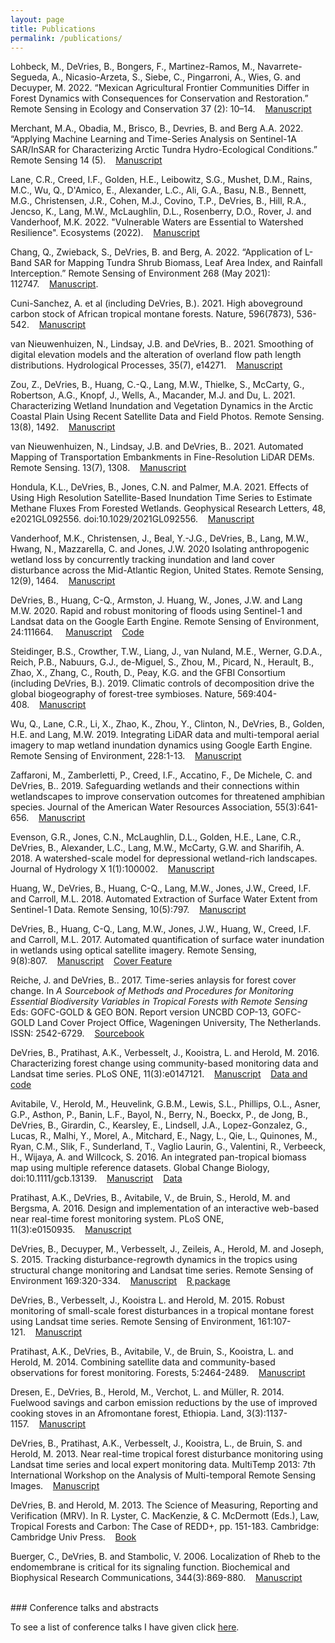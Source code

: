 ```yaml
---
layout: page
title: Publications
permalink: /publications/
---
```


Lohbeck, M., DeVries, B., Bongers, F., Martinez-Ramos, M., Navarrete-Segueda, A., Nicasio-Arzeta, S., Siebe, C., Pingarroni, A., Wies, G. and Decuyper, M. 2022. “Mexican Agricultural Frontier Communities Differ in Forest Dynamics with Consequences for Conservation and Restoration.” Remote Sensing in Ecology and Conservation 37 (2): 10–14.&nbsp;&nbsp;&nbsp;&nbsp;<a href="https://doi.org/10.1002/rse2.262">Manuscript</a>

Merchant, M.A., Obadia, M., Brisco, B., Devries, B. and Berg A.A. 2022. “Applying Machine Learning and Time-Series Analysis on Sentinel-1A SAR/InSAR for Characterizing Arctic Tundra Hydro-Ecological Conditions.” Remote Sensing 14 (5).&nbsp;&nbsp;&nbsp;&nbsp;<a href="https://doi.org/10.3390/rs14051123">Manuscript</a>

Lane, C.R., Creed, I.F., Golden, H.E., Leibowitz, S.G., Mushet, D.M., Rains, M.C., Wu, Q., D'Amico, E., Alexander, L.C., Ali, G.A., Basu, N.B., Bennett, M.G., Christensen, J.R., Cohen, M.J., Covino, T.P., DeVries, B., Hill, R.A., Jencso, K., Lang, M.W., McLaughlin, D.L., Rosenberry, D.O., Rover, J. and Vanderhoof, M.K. 2022. "Vulnerable Waters are Essential to Watershed Resilience". Ecosystems (2022).&nbsp;&nbsp;&nbsp;&nbsp;<a href="https://doi.org/10.1007/s10021-021-00737-2">Manuscript</a>

Chang, Q., Zwieback, S., DeVries, B. and Berg, A. 2022. “Application of L-Band SAR for Mapping Tundra Shrub Biomass, Leaf Area Index, and Rainfall Interception.” Remote Sensing of Environment 268 (May 2021): 112747.&nbsp;&nbsp;&nbsp;&nbsp;<a href="https://doi.org/10.1016/j.rse.2021.112747">Manuscript</a>.

Cuni-Sanchez, A. et al (including DeVries, B.). 2021. High aboveground carbon stock of African tropical montane forests. Nature, 596(7873), 536-542.&nbsp;&nbsp;&nbsp;&nbsp;<a href="https://www.nature.com/articles/s41586-021-03728-4">Manuscript</a>

van Nieuwenhuizen, N., Lindsay, J.B. and DeVries, B.. 2021. Smoothing of digital elevation models and the alteration of overland flow path length distributions. Hydrological Processes, 35(7), e14271.&nbsp;&nbsp;&nbsp;&nbsp;<a href="https://doi.org/10.1002/hyp.14271">Manuscript</a>

Zou, Z., DeVries, B., Huang, C.-Q., Lang, M.W., Thielke, S., McCarty, G., Robertson, A.G., Knopf, J., Wells, A., Macander, M.J. and Du, L. 2021. Characterizing Wetland Inundation and Vegetation Dynamics in the Arctic Coastal Plain Using Recent Satellite Data and Field Photos. Remote Sensing. 13(8), 1492.&nbsp;&nbsp;&nbsp;&nbsp;<a href="https://doi.org/10.3390/rs13081492">Manuscript</a>

van Nieuwenhuizen, N., Lindsay, J.B. and DeVries, B.. 2021. Automated Mapping of Transportation Embankments in Fine-Resolution LiDAR DEMs. Remote Sensing. 13(7), 1308.&nbsp;&nbsp;&nbsp;&nbsp;<a href="https://doi.org/10.3390/rs130713">Manuscript</a>

Hondula, K.L., DeVries, B., Jones, C.N. and Palmer, M.A. 2021. Effects of Using High Resolution Satellite-Based Inundation Time Series to Estimate Methane Fluxes From Forested Wetlands. Geophysical Research Letters, 48, e2021GL092556. doi:10.1029/2021GL092556.&nbsp;&nbsp;&nbsp;&nbsp;<a href="https://doi.org/10.1029/2021GL092556">Manuscript</a>

Vanderhoof, M.K., Christensen, J., Beal, Y.-J.G., DeVries, B., Lang, M.W., Hwang, N., Mazzarella, C. and Jones, J.W. 2020 Isolating anthropogenic wetland loss by concurrently tracking inundation and land cover disturbance across the Mid-Atlantic Region, United States. Remote Sensing, 12(9), 1464.&nbsp;&nbsp;&nbsp;&nbsp;<a href="https://www.mdpi.com/2072-4292/12/9/1464">Manuscript</a>

DeVries, B., Huang, C-Q., Armston, J. Huang, W., Jones, J.W. and Lang M.W. 2020. Rapid and robust monitoring of floods using Sentinel-1 and Landsat data on the Google Earth Engine. Remote Sensing of Environment, 24:111664. &nbsp;&nbsp;&nbsp;&nbsp;<a href="https://www.sciencedirect.com/science/article/abs/pii/S003442572030033X">Manuscript</a>&nbsp;&nbsp;&nbsp;&nbsp;<a href="https://github.com/bendv/s1flood">Code</a>

Steidinger, B.S., Crowther, T.W., Liang, J., van Nuland, M.E., Werner, G.D.A., Reich, P.B., Nabuurs, G.J., de-Miguel, S., Zhou, M., Picard, N., Herault, B., Zhao, X., Zhang, C., Routh, D., Peay, K.G. and the GFBI Consortium (including DeVries, B.). 2019. Climatic controls of decomposition drive the global biogeography of forest-tree symbioses. Nature, 569:404-408.&nbsp;&nbsp;&nbsp;&nbsp;<a href="https://www.nature.com/articles/s41586-019-1128-0">Manuscript</a>

Wu, Q., Lane, C.R., Li, X., Zhao, K., Zhou, Y., Clinton, N., DeVries, B., Golden, H.E. and Lang, M.W. 2019. Integrating LiDAR data and multi-temporal aerial imagery to map wetland inundation dynamics using Google Earth Engine. Remote Sensing of Environment, 228:1-13.&nbsp;&nbsp;&nbsp;&nbsp;<a href="https://doi.org/10.1016/j.rse.2019.04.015">Manuscript</a>

Zaffaroni, M., Zamberletti, P., Creed, I.F., Accatino, F., De Michele, C. and DeVries, B.. 2019. Safeguarding wetlands and their connections within wetlandscapes to improve conservation outcomes for threatened amphibian species. Journal of the American Water Resources Association, 55(3):641-656.&nbsp;&nbsp;&nbsp;&nbsp;<a href="https://onlinelibrary.wiley.com/doi/abs/10.1111/1752-1688.12751" target="_blank">Manuscript</a>

Evenson, G.R., Jones, C.N., McLaughlin, D.L., Golden, H.E., Lane, C.R., DeVries, B., Alexander, L.C., Lang, M.W., McCarty, G.W. and Sharifih, A. 2018. A watershed-scale model for depressional wetland-rich landscapes. Journal of Hydrology X 1(1):100002.&nbsp;&nbsp;&nbsp;&nbsp;<a href="https://doi.org/10.1016/j.hydroa.2018.10.002" target="_blank">Manuscript</a>

Huang, W., DeVries, B., Huang, C-Q., Lang, M.W., Jones, J.W., Creed, I.F. and Carroll, M.L. 2018. Automated Extraction of Surface Water Extent from Sentinel-1 Data. Remote Sensing, 10(5):797.&nbsp;&nbsp;&nbsp;&nbsp;<a href="http://www.mdpi.com/2072-4292/10/5/797" target="_blank">Manuscript</a>

DeVries, B., Huang, C-Q., Lang, M.W., Jones, J.W., Huang, W., Creed, I.F. and Carroll, M.L. 2017. Automated quantification of surface water inundation in wetlands using optical satellite imagery. Remote Sensing, 9(8):807.&nbsp;&nbsp;&nbsp;&nbsp;<a href="http://www.mdpi.com/2072-4292/9/8/807" target="_blank">Manuscript</a>&nbsp;&nbsp;&nbsp;&nbsp;<a href="http://www.mdpi.com/2072-4292/9/8" target="_blank">Cover Feature</a>

Reiche, J. and DeVries, B.. 2017. Time-series anlaysis for forest cover change. In *A Sourcebook of Methods and Procedures for Monitoring Essential Biodiversity Variables in Tropical Forests with Remote Sensing* Eds: GOFC-GOLD & GEO BON. Report version UNCBD COP-13, GOFC-GOLD Land Cover Project Office, Wageningen University, The Netherlands. ISSN: 2542-6729.&nbsp;&nbsp;&nbsp;&nbsp;<a href="http://www.gofcgold.wur.nl/sites/gofcgold-geobon_biodiversitysourcebook.php" target="_blank">Sourcebook</a>

DeVries, B., Pratihast, A.K., Verbesselt, J., Kooistra, L. and Herold, M. 2016. Characterizing forest change using community-based monitoring data and Landsat time series. PLoS ONE, 11(3):e0147121.&nbsp;&nbsp;&nbsp;&nbsp;<a href="http://dx.doi.org/10.1371/journal.pone.0147121" target="_blank">Manuscript</a>&nbsp;&nbsp;&nbsp;&nbsp;<a href="http://github.com/bendv/integrated-lts-cbm" target="_blank">Data and code</a>

Avitabile, V., Herold, M., Heuvelink, G.B.M., Lewis, S.L., Phillips, O.L., Asner, G.P., Asthon, P., Banin, L.F., Bayol, N., Berry, N., Boeckx, P., de Jong, B., DeVries, B., Girardin, C., Kearsley, E., Lindsell, J.A., Lopez-Gonzalez, G., Lucas, R., Malhi, Y., Morel, A.,  Mitchard, E., Nagy, L., Qie, L., Quinones, M., Ryan, C.M., Slik, F., Sunderland, T., Vaglio Laurin, G., Valentini, R., Verbeeck, H., Wijaya, A. and Willcock, S. 2016. An integrated pan-tropical biomass map using multiple reference datasets. Global Change Biology, doi:10.1111/gcb.13139.&nbsp;&nbsp;&nbsp;&nbsp;<a href="http://doi.org/10.1111/gcb.13139" target="_blank">Manuscript</a>&nbsp;&nbsp;&nbsp;&nbsp;<a href="https://www.wageningenur.nl/en/Expertise-Services/Chair-groups/Environmental-Sciences/Laboratory-of-Geoinformation-Science-and-Remote-Sensing/Research/Integrated-land-monitoring/Forest_Biomass/Forest-Biomass-downloads.htm" target="_blank">Data</a>

Pratihast, A.K., DeVries, B., Avitabile, V., de Bruin, S., Herold, M. and Bergsma, A. 2016. Design and implementation of an interactive web-based near real-time forest monitoring system. PLoS ONE, 11(3):e0150935.&nbsp;&nbsp;&nbsp;&nbsp;<a href="http://dx.doi.org/10.1371/journal.pone.0150935" target="_blank">Manuscript</a>

DeVries, B., Decuyper, M., Verbesselt, J., Zeileis, A., Herold, M. and Joseph, S. 2015. Tracking disturbance-regrowth dynamics in the tropics using structural change monitoring and Landsat time series. Remote Sensing of Environment 169:320-334.&nbsp;&nbsp;&nbsp;&nbsp;<a href="http://doi.org/10.1016/j.rse.2015.08.020" target="_blank">Manuscript</a>&nbsp;&nbsp;&nbsp;&nbsp;<a href="http://github.com/bendv/rgrowth" target="_blank">R package</a>

DeVries, B., Verbesselt, J., Kooistra L. and Herold, M. 2015. Robust monitoring of small-scale forest disturbances in a tropical montane forest using Landsat time series. Remote Sensing of Environment, 161:107-121.&nbsp;&nbsp;&nbsp;&nbsp;<a href="http://doi.org/10.1016/j.rse.2015.02.012" target="_blank">Manuscript</a>

Pratihast, A.K., DeVries, B., Avitabile, V., de Bruin, S., Kooistra, L. and Herold, M. 2014. Combining satellite data and community-based observations for forest monitoring. Forests, 5:2464-2489.&nbsp;&nbsp;&nbsp;&nbsp;<a href="http://doi.org/10.3390/f5102464" target="_blank">Manuscript</a>

Dresen, E., DeVries, B., Herold, M., Verchot, L. and M&#252;ller, R. 2014. Fuelwood savings and carbon emission reductions by the use of improved cooking stoves in an Afromontane forest, Ethiopia. Land, 3(3):1137-1157.&nbsp;&nbsp;&nbsp;&nbsp;<a href="http://doi.org/10.3390/land3031137" target="_blank">Manuscript</a>

DeVries, B., Pratihast, A.K., Verbesselt, J., Kooistra, L., de Bruin, S. and Herold, M. 2013. Near real-time tropical forest disturbance monitoring using Landsat time series and local expert monitoring data. MultiTemp 2013: 7th International Workshop on the Analysis of Multi-temporal Remote Sensing Images.&nbsp;&nbsp;&nbsp;&nbsp;<a href="http://doi.org/10.1109/Multi-Temp.2013.6866022" target="_blank">Manuscript</a>

DeVries, B. and Herold, M. 2013. The Science of Measuring, Reporting and Verification (MRV). In R. Lyster, C. MacKenzie, & C. McDermott (Eds.), Law, Tropical Forests and Carbon: The Case of REDD+, pp. 151-183. Cambridge: Cambridge Univ Press.&nbsp;&nbsp;&nbsp;&nbsp;<a href="http://www.cambridge.org/us/academic/subjects/law/environmental-law/law-tropical-forests-and-carbon-case-redd" target="_blank">Book</a>

Buerger, C., DeVries, B. and Stambolic, V. 2006. Localization of Rheb to the endomembrane is critical for its signaling function. Biochemical and Biophysical Research Communications, 344(3):869-880.&nbsp;&nbsp;&nbsp;&nbsp;<a href="http://doi.org/10.1016/j.bbrc.2006.03.220" target="_blank">Manuscript</a>


<br>
### Conference talks and abstracts

To see a list of conference talks I have given click [here](../talks).

